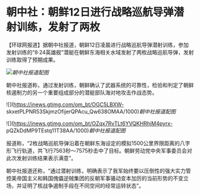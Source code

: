 # 朝中社：朝鲜12日进行战略巡航导弹潜射训练，发射了两枚

【环球网报道】据朝中社报道，朝鲜12日凌晨进行战略巡航导弹潜射训练，参加发射训练的“8·24英雄舰”潜艇在朝鲜东海相关水域发射了两枚战略巡航导弹，发射训练取得了预期成果。

![](https://inews.gtimg.com/om_bt/OIPF63Sg7JtY5zHt_W5oT4u2qW4TofGJ_gxiic8e2XoyUAA/1000)_朝中社报道配图_

朝中社报道称，通过发射训练，朝鲜确认了武器系统的可靠性，检验和判定了朝鲜核遏制力的另一个重要组成部分的潜艇部队海对地攻击作战态势。

![](https://inews.gtimg.com/om_bt/OGC5LBXW-
skxetPLPNR53SkjmzOfijerQPAcu_Qw638OMAA/1000)_朝中社报道配图_

![](https://inews.gtimg.com/om_bt/OZqx7RvTLt6YVQKHRhjM4pyrx-
pQZkDdMP9TEstq11T38AA/1000)_朝中社报道配图_

报道称，“2枚战略巡航导弹沿着在朝鲜东海设定的模拟1500公里界限距离的八字形飞行轨道，共飞行7563秒～7575秒击中了目标。朝鲜劳动党中央军事委员会对此次发射训练结果表示满意”。

朝中社报道还称，“通过潜射训练，明确表示了我军始终要以压倒性的强大实力管控美帝国主义和韩国傀儡逆贼集团的反朝军事骚动变本加厉的当前形势的不变立场，并证明了核战争遏制手段在不同空间的经常运转状态”。

